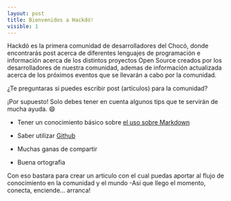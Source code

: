 ```yaml
---
layout: post
title: Bienvenidos a Hackdó!
visible: 1
---
```


Hackdó es la primera comunidad de desarrolladores del Chocó, donde encontrarás post acerca de diferentes lenguajes de programación e información acerca de los distintos proyectos Open Source creados por los desarrolladores de nuestra comunidad, ademas de información actualizada acerca de los próximos eventos que se llevarán a cabo por la comunidad.

¿Te preguntaras si puedes escribir post (artículos) para la comunidad?

¡Por supuesto! Solo debes tener en cuenta algunos tips que te servirán de mucha ayuda. :smile:

- Tener un conocimiento básico sobre [el uso sobre Markdown](http://daringfireball.net/projects/markdown/basics)

- Saber utilizar [Github](http://www.github.com)

- Muchas ganas de compartir

- Buena ortografia

Con eso bastara para crear un articulo con el cual puedas aportar al flujo de conocimiento en la comunidad y el mundo -Así que llego el momento, conecta, enciende... arranca!